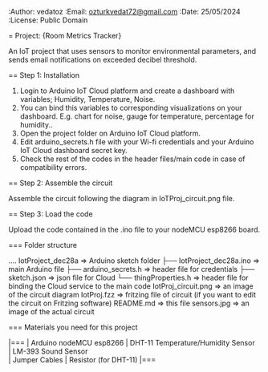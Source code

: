 :Author: vedatoz
:Email: ozturkvedat72@gmail.com
:Date: 25/05/2024
:License: Public Domain

= Project: {Room Metrics Tracker}

An IoT project that uses sensors to monitor environmental parameters, and sends email notifications on exceeded decibel threshold.

== Step 1: Installation

1. Login to Arduino IoT Cloud platform and create a dashboard with variables; Humidity, Temperature, Noise.
2. You can bind this variables to corresponding visualizations on your dashboard. E.g. chart for noise, gauge for temperature, percentage for humidity..
2. Open the project folder on Arduino IoT Cloud platform.
3. Edit arduino_secrets.h file with your Wi-fi credentials and your Arduino IoT Cloud dashboard secret key.
4. Check the rest of the codes in the header files/main code in case of compatibility errors. 

== Step 2: Assemble the circuit

Assemble the circuit following the diagram in IoTProj_circuit.png file.

== Step 3: Load the code

Upload the code contained in the .ino file to your nodeMCU esp8266 board.

=== Folder structure

....
 IotProject_dec28a           => Arduino sketch folder
  ├── IotProject_dec28a.ino       => main Arduino file
  ├── arduino_secrets.h           => header file for credentials
  ├── sketch.json                 => json file for Cloud
  └── thingProperties.h           => header file for binding the Cloud service to the main code
 IotProj_circuit.png         => an image of the circuit diagram
 IotProj.fzz                 => fritzing file of circuit (if you want to edit the circuit on Fritzing software)
 README.md                   => this file 
 sensors.jpg                 => an image of the actual circuit



=== Materials you need for this project

|===
| Arduino nodeMCU esp8266
| DHT-11 Temperature/Humidity Sensor      
| LM-393 Sound Sensor      
| Jumper Cables 
| Resistor (for DHT-11)
|===
